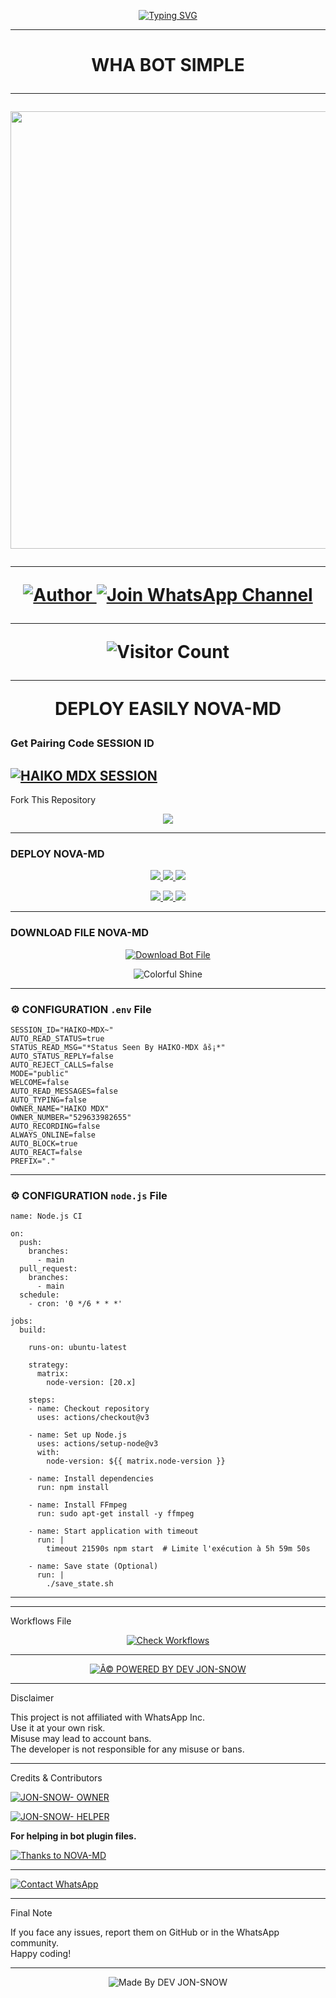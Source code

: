 
<p align="center">
  <a href="https://git.io/typing-svg">
    <img src="https://readme-typing-svg.demolab.com?font=Black+Ops+One&size=80&pause=1000&color=459BF7FF&center=true&vCenter=true&width=1000&height=200&lines=NOVA-MD;NEW+VERSION+2025;BY+DEV+JON-SNOW" alt="Typing SVG" />
  </a>
</p>

---

<h1 align="center">WHA BOT SIMPLE

---

<p align="center">
  <img src="https://files.catbox.moe/q2na0o.jpg" width="700"/>
</p>

---

<p align="center">
  <a href="https://github.com/jon-snow-tech-bot">
    <img title="Author" src="https://img.shields.io/badge/Author-DEV%20JON-SNOW-ff004d?style=for-the-badge&logo=github&logoColor=white" />
  </a>
  <a href="https://whatsapp.com/channel/0029VbB2p44KWEKt0C6sx225">
    <img title="Join WhatsApp Channel" src="https://img.shields.io/badge/Join-WhatsApp%20Channel-25D366?style=for-the-badge&logo=whatsapp&logoColor=white" />
  </a>
</p>

---

<p align="center">
  <img src="https://profile-counter.glitch.me/NOVA-MD/count.svg" alt="Visitor Count" />
</p>

---

DEPLOY EASILY NOVA-MD 

### Get Pairing Code SESSION ID


[![HAIKO MDX SESSION](https://img.shields.io/badge/HAIKO%20-MDX%20SESSION-25D366?style=for-the-badge&logo=whatsapp&logoColor=white)](https://haiko-mdx-v2-session.onrender.com)
---

 Fork This Repository

 <p align="center">
  <a href="https://github.com/jon-snow-tech-bot/NOVA-MD">
    <img src="https://img.shields.io/badge/Fork%20This-Repository-8A2BE2?style=for-the-badge&logo=github&logoColor=white" />
  </a>
</p>

---

### DEPLOY NOVA-MD

<p align="center">
  <a href="https://replit.com/jon-snow-tech-bot">
    <img src="https://img.shields.io/badge/Deploy%20To%20Replit-FFA500?style=for-the-badge&logo=replit&logoColor=white" />
  </a>
  <a href="https://railway.app/new/template?template=https://github.com/jon-snow-tech-bot/NOVA-MD">
    <img src="https://img.shields.io/badge/Deploy%20To%20Railway-8B5CF6?style=for-the-badge&logo=railway&logoColor=white" />
  </a>
  <a href="https://render.com/">
    <img src="https://img.shields.io/badge/Deploy%20To%20Render-06B6D4?style=for-the-badge&logo=render&logoColor=white" />
  </a>
</p>

<p align="center">
  <a href="https://dashboard.heroku.com/new?template=https://github.com/jon-snow-tech-bot/NOVA-MD/tree/main">
    <img src="https://img.shields.io/badge/Deploy-Heroku-FF004D?style=for-the-badge&logo=heroku&logoColor=white" />
  </a>
  <a href="https://host.talkdrove.com/share-bot/82">
    <img src="https://img.shields.io/badge/Deploy-TaikDrove-6971FF?style=for-the-badge&logo=google-cloud&logoColor=white" />
  </a>
  <a href="https://app.koyeb.com/services/deploy?type=git&repository=jon-snow-tech-bot/NOVA-MD&ports=3000">
    <img src="https://img.shields.io/badge/Deploy-Koyeb-FF009D?style=for-the-badge&logo=koyeb&logoColor=white" />
  </a>
</p>

---

 ### DOWNLOAD FILE NOVA-MD

<p align="center">
  <a href="https://github.com/jon-snow-tech-bot/NOVA-MD/archive/refs/heads/main.zip">
    <img src="https://img.shields.io/badge/Download%20Bot-file-FF009D?style=for-the-badge&logo=github&logoColor=white" alt="Download Bot File" />
  </a>
</p>

<p align="center">
  <img src="https://i.imgur.com/LyHic3i.gif" alt="Colorful Shine" />
</p>

---

### ⚙️ CONFIGURATION `.env` File

```env
SESSION_ID="HAIKO~MDX~"
AUTO_READ_STATUS=true
STATUS_READ_MSG="*Status Seen By HAIKO-MDX âš¡*"
AUTO_STATUS_REPLY=false
AUTO_REJECT_CALLS=false
MODE="public"
WELCOME=false
AUTO_READ_MESSAGES=false
AUTO_TYPING=false
OWNER_NAME="HAIKO MDX"
OWNER_NUMBER="529633982655"
AUTO_RECORDING=false
ALWAYS_ONLINE=false
AUTO_BLOCK=true
AUTO_REACT=false
PREFIX="."
```
---

### ⚙️ CONFIGURATION `node.js` File

```
name: Node.js CI

on:
  push:
    branches:
      - main
  pull_request:
    branches:
      - main
  schedule:
    - cron: '0 */6 * * *'  

jobs:
  build:

    runs-on: ubuntu-latest

    strategy:
      matrix:
        node-version: [20.x]

    steps:
    - name: Checkout repository
      uses: actions/checkout@v3

    - name: Set up Node.js
      uses: actions/setup-node@v3
      with:
        node-version: ${{ matrix.node-version }}

    - name: Install dependencies
      run: npm install

    - name: Install FFmpeg
      run: sudo apt-get install -y ffmpeg

    - name: Start application with timeout
      run: |
        timeout 21590s npm start  # Limite l'exécution à 5h 59m 50s

    - name: Save state (Optional)
      run: |
        ./save_state.sh
```
---

---

 Workflows File

<p align="center">
  <a href="https://whatsapp.com/channel/0029VbB2p44KWEKt0C6sx225">
    <img src="https://img.shields.io/badge/Check-Workflows-FF004D?style=for-the-badge&logo=whatsapp&logoColor=white" alt="Check Workflows" />
  </a>
</p>

---

<p align="center">
  <a href="https://github.com/jon-snow-tech-bot">
    <img alt="Â© POWERED BY DEV JON-SNOW" src="https://img.shields.io/badge/Â©%20POWERED%20BY-DEV%20JON-SNOW-ff0000?style=for-the-badge&logo=github" />
  </a>
</p>

---

Disclaimer

This project is not affiliated with WhatsApp Inc.  
Use it at your own risk.  
Misuse may lead to account bans.  
The developer is not responsible for any misuse or bans.

---

 Credits & Contributors

> <a href="https://github.com/jon-snow-tech-bot">
  <img alt="JON-SNOW- OWNER" src="https://img.shields.io/badge/OWNER-âš¡DEV%20JON-SNOWâš¡-FF0000?style=for-the-badge&logo=github" />
</a>  

> <a href="https://github.com/jon-snow-tech-bot">
  <img alt="JON-SNOW- HELPER" src="https://img.shields.io/badge/HELPER-âš¡DEV%20JON-SNOWâš¡-00FFC6?style=for-the-badge&logo=github" />
</a>

<p><b>For helping in bot plugin files.</b></p>

<a href="https://github.com/jon-snow-tech-bot">
  <img alt="Thanks to NOVA-MD" src="https://img.shields.io/badge/Thanks_To-jon-snow-tech-bot-blueviolet?style=for-the-badge&logo=github" />
</a>

---

<a href="https://wa.me/50949100359?text=âš¡%20HELLO%20CYBER%20JON-SNOW%20DEV%20âš¡">
  <img alt="Contact WhatsApp" src="https://img.shields.io/badge/DEV-âš¡JON-SNOW%20%20 âš¡-25D366?style=for-the-badge&logo=whatsapp&logoColor=white" />
</a>

---

 Final Note

If you face any issues, report them on GitHub or in the WhatsApp community.  
Happy coding! 

---

<p align="center">
  <img alt="Made By DEV JON-SNOW" src="https://img.shields.io/badge/Made%20by-DEV JON-SNOW%20-black?style=for-the-badge&logo=github" />
</p>

